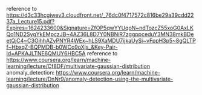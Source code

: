 reference to https://d3c33hcgiwev3.cloudfront.net/_76dc0f4717572c816be29a39cdd2237a_Lecture15.pdf?Expires=1624233600&Signature=ZfOP5qwYYUqoN~ndTozcZ55xoG0AxLKQo1ND2SygYkEMpczJB~4AZ36L8D7Y0NBNiR7zggppceduY3MN38mkBDeetQjC4~C3OihhAZyPNYR4WEx~hLS9XaMDU7ijkaUySi~vFppH3p5~8gQLTPf~HbxqZ-BQPMDB-b0WCo9oXjs_&Key-Pair-Id=APKAJLTNE6QMUY6HBC5A
reference to https://www.coursera.org/learn/machine-learning/lecture/Cf8DF/multivariate-gaussian-distribution
anomaly_detection:
    https://www.coursera.org/learn/machine-learning/lecture/DnNr9/anomaly-detection-using-the-multivariate-gaussian-distribution
